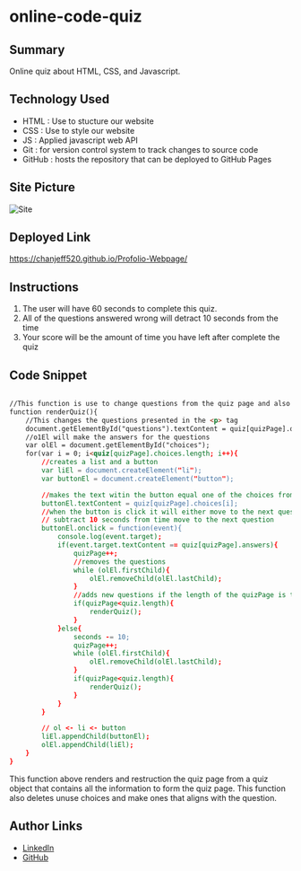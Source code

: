 # online-code-quiz

## Summary
 Online quiz about HTML, CSS, and Javascript.

## Technology Used
 - HTML : Use to stucture our website
 - CSS : Use to style our website
 - JS  : Applied javascript web API
 - Git : for version control system to track changes to source code
 - GitHub : hosts the repository that can be deployed to GitHub Pages

## Site Picture
![Site](./assets/images/Jeff%20Chan's%20Profolio.gif)

## Deployed Link
https://chanjeff520.github.io/Profolio-Webpage/

## Instructions
<ol>
<li>The user will have 60 seconds to complete this quiz.</li>
<li>All of the questions answered wrong will detract 10 seconds from the time</li>
<li>Your score will be the amount of time you have left after complete the quiz</li>
</ol>


## Code Snippet
```html

//This function is use to change questions from the quiz page and also remove the prevous questions.
function renderQuiz(){
    //This changes the questions presented in the <p> tag
    document.getElementById("questions").textContent = quiz[quizPage].questions;
    //o1El will make the answers for the questions
    var olEl = document.getElementById("choices");
    for(var i = 0; i<quiz[quizPage].choices.length; i++){
        //creates a list and a button
        var liEl = document.createElement("li");
        var buttonEl = document.createElement("button");

        //makes the text witin the button equal one of the choices from the quiz object
        buttonEl.textContent = quiz[quizPage].choices[i];
        //when the button is click it will either move to the next question if the questions was right or
        // subtract 10 seconds from time move to the next question
        buttonEl.onclick = function(event){
            console.log(event.target);
            if(event.target.textContent == quiz[quizPage].answers){
                quizPage++;
                //removes the questions 
                while (olEl.firstChild){
                    olEl.removeChild(olEl.lastChild);
                }
                //adds new questions if the length of the quizPage is the same as the quiz
                if(quizPage<quiz.length){
                    renderQuiz();
                }
            }else{
                seconds -= 10;
                quizPage++;
                while (olEl.firstChild){
                    olEl.removeChild(olEl.lastChild);
                }
                if(quizPage<quiz.length){
                    renderQuiz();
                }
            }
        }

        // ol <- li <- button
        liEl.appendChild(buttonEl);
        olEl.appendChild(liEl);
    }
}

```
This function above renders and restruction the quiz page from a quiz object that contains all the information to form the quiz page. This function also deletes unuse choices and make ones that aligns with the question.

## Author Links
- [LinkedIn](https://www.linkedin.com/in/jefflchan/)
- [GitHub](https://github.com/chanjeff520)
